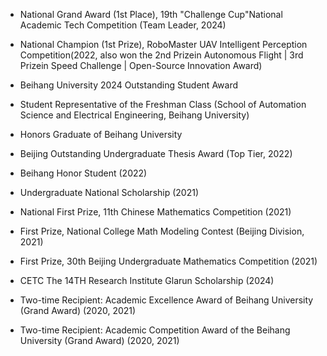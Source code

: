 
- ​​National Grand Award​ (1st Place), 19th "Challenge Cup"National Academic Tech Competition (Team Leader, 2024)

- ​​National Champion​​ (1st Prize), RoboMaster UAV Intelligent Perception Competition(2022, also won the 2nd Prizein Autonomous Flight | 3rd Prizein Speed Challenge | Open-Source Innovation Award)

- Beihang University 2024 Outstanding Student Award

- Student Representative of the Freshman Class (School of Automation Science and Electrical Engineering, Beihang University)

- Honors Graduate of Beihang University

- Beijing Outstanding Undergraduate Thesis Award​​ (Top Tier, 2022)

- ​​Beihang Honor Student​​​ (2022)

- ​Undergraduate ​National Scholarship​​ (2021)

- ​​National First Prize​​, 11th Chinese Mathematics Competition (2021)

- ​​First Prize​​, National College Math Modeling Contest (Beijing Division, 2021)

- ​​First Prize​​, 30th Beijing Undergraduate Mathematics Competition (2021)

- ​​CETC The 14TH Research Institute Glarun Scholarship (2024)

- Two-time Recipient: Academic Excellence Award of Beihang University (Grand Award) (2020, 2021)

- Two-time Recipient: Academic Competition Award of the Beihang University (Grand Award) (2020, 2021)